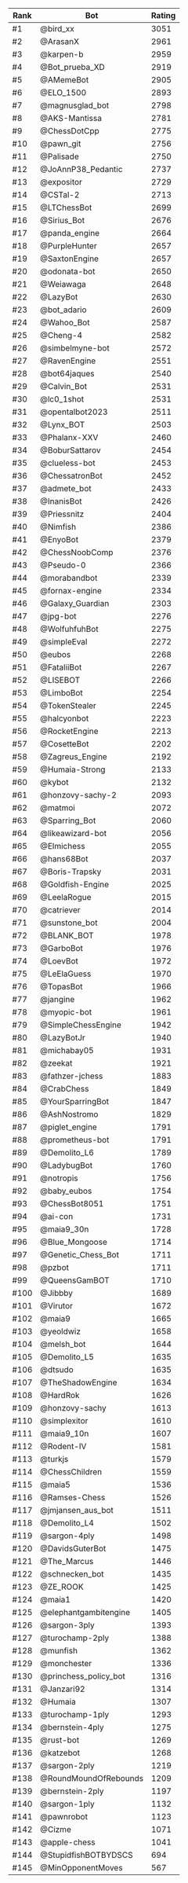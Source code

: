 Rank|Bot|Rating
---|---|---
#1|@bird_xx|3051
#2|@ArasanX|2961
#3|@karpen-b|2959
#4|@Bot_prueba_XD|2919
#5|@AMemeBot|2905
#6|@ELO_1500|2893
#7|@magnusglad_bot|2798
#8|@AKS-Mantissa|2781
#9|@ChessDotCpp|2775
#10|@pawn_git|2756
#11|@Palisade|2750
#12|@JoAnnP38_Pedantic|2737
#13|@expositor|2729
#14|@CSTal-2|2713
#15|@LTChessBot|2699
#16|@Sirius_Bot|2676
#17|@panda_engine|2664
#18|@PurpleHunter|2657
#19|@SaxtonEngine|2657
#20|@odonata-bot|2650
#21|@Weiawaga|2648
#22|@LazyBot|2630
#23|@bot_adario|2609
#24|@Wahoo_Bot|2587
#25|@Cheng-4|2582
#26|@simbelmyne-bot|2572
#27|@RavenEngine|2551
#28|@bot64jaques|2540
#29|@Calvin_Bot|2531
#30|@lc0_1shot|2531
#31|@opentalbot2023|2511
#32|@Lynx_BOT|2503
#33|@Phalanx-XXV|2460
#34|@BoburSattarov|2454
#35|@clueless-bot|2453
#36|@ChessatronBot|2452
#37|@admete_bot|2433
#38|@InanisBot|2426
#39|@Priessnitz|2404
#40|@Nimfish|2386
#41|@EnyoBot|2379
#42|@ChessNoobComp|2376
#43|@Pseudo-0|2366
#44|@morabandbot|2339
#45|@fornax-engine|2334
#46|@Galaxy_Guardian|2303
#47|@jpg-bot|2276
#48|@WolfuhfuhBot|2275
#49|@simpleEval|2272
#50|@eubos|2268
#51|@FataliiBot|2267
#52|@LISEBOT|2266
#53|@LimboBot|2254
#54|@TokenStealer|2245
#55|@halcyonbot|2223
#56|@RocketEngine|2213
#57|@CosetteBot|2202
#58|@Zagreus_Engine|2192
#59|@Humaia-Strong|2133
#60|@kybot|2132
#61|@honzovy-sachy-2|2093
#62|@matmoi|2072
#63|@Sparring_Bot|2060
#64|@likeawizard-bot|2056
#65|@Elmichess|2055
#66|@hans68Bot|2037
#67|@Boris-Trapsky|2031
#68|@Goldfish-Engine|2025
#69|@LeelaRogue|2015
#70|@catriever|2014
#71|@sunstone_bot|2004
#72|@BLANK_BOT|1978
#73|@GarboBot|1976
#74|@LoevBot|1972
#75|@LeElaGuess|1970
#76|@TopasBot|1966
#77|@jangine|1962
#78|@myopic-bot|1961
#79|@SimpleChessEngine|1942
#80|@LazyBotJr|1940
#81|@michabay05|1931
#82|@zeekat|1921
#83|@fathzer-jchess|1883
#84|@CrabChess|1849
#85|@YourSparringBot|1847
#86|@AshNostromo|1829
#87|@piglet_engine|1791
#88|@prometheus-bot|1791
#89|@Demolito_L6|1789
#90|@LadybugBot|1760
#91|@notropis|1756
#92|@baby_eubos|1754
#93|@ChessBot8051|1751
#94|@ai-con|1731
#95|@maia9_30n|1728
#96|@Blue_Mongoose|1714
#97|@Genetic_Chess_Bot|1711
#98|@pzbot|1711
#99|@QueensGamBOT|1710
#100|@Jibbby|1689
#101|@Virutor|1672
#102|@maia9|1665
#103|@yeoldwiz|1658
#104|@melsh_bot|1644
#105|@Demolito_L5|1635
#106|@dtsudo|1635
#107|@TheShadowEngine|1634
#108|@HardRok|1626
#109|@honzovy-sachy|1613
#110|@simplexitor|1610
#111|@maia9_10n|1607
#112|@Rodent-IV|1581
#113|@turkjs|1579
#114|@ChessChildren|1559
#115|@maia5|1536
#116|@Ramses-Chess|1526
#117|@jmjansen_aus_bot|1511
#118|@Demolito_L4|1502
#119|@sargon-4ply|1498
#120|@DavidsGuterBot|1475
#121|@The_Marcus|1446
#122|@schnecken_bot|1435
#123|@ZE_ROOK|1425
#124|@maia1|1420
#125|@elephantgambitengine|1405
#126|@sargon-3ply|1393
#127|@turochamp-2ply|1388
#128|@munfish|1362
#129|@monchester|1336
#130|@princhess_policy_bot|1316
#131|@Janzari92|1314
#132|@Humaia|1307
#133|@turochamp-1ply|1293
#134|@bernstein-4ply|1275
#135|@rust-bot|1269
#136|@katzebot|1268
#137|@sargon-2ply|1219
#138|@RoundMoundOfRebounds|1209
#139|@bernstein-2ply|1197
#140|@sargon-1ply|1132
#141|@pawnrobot|1123
#142|@Cizme|1071
#143|@apple-chess|1041
#144|@StupidfishBOTBYDSCS|694
#145|@MinOpponentMoves|567
